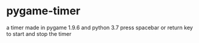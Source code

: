 # pygame-timer
a timer made in pygame 1.9.6 and python 3.7
press spacebar or return key to start and stop the timer
